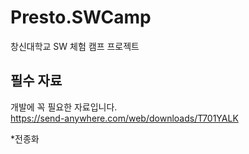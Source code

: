 # Presto.SWCamp
창신대학교 SW 체험 캠프 프로젝트

## 필수 자료
개발에 꼭 필요한 자료입니다.  
https://send-anywhere.com/web/downloads/T701YALK

*전종화
